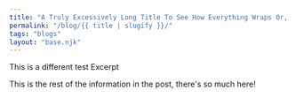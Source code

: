 ```yaml
---
title: "A Truly Excessively Long Title To See How Everything Wraps Or, More Likely, Doesn't. Probably"
permalink: "/blog/{{ title | slugify }}/"
tags: "blogs"
layout: "base.njk"
---
```


This is a different test Excerpt

<!-- excerpt -->

This is the rest of the information in the post, there's so much here!